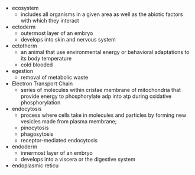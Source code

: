 - ecosystem
	- includes all organisms in a given area as well as the abiotic factors with which they interact
- ectoderm
	- outermost layer of an embryo
	- develops into skin and nervous system
- ectotherm
	- an animal that use environmental energy or behavioral adaptations to its body temperature
	- cold blooded
- egestion
	- removal of metabolic waste
- Electron Transport Chain
	- series of molecules within cristae membrane of mitochondria that provide energy to phosphorylate adp into atp during oxidative phosphorylation
- endocytosis
	- process where cells take in molecules and particles by forming new vesicles made from plasma membrane;
	- pinocytosis
	- phagosytosis
	- receptor-mediated endocytosis
- endoderm
	- innermost layer of an embryo
	- develops into a viscera or the digestive system
- endoplasmic reticu